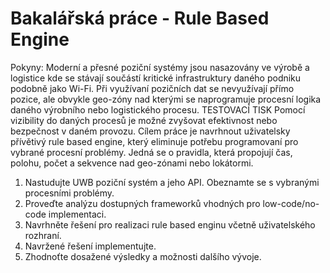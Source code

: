 # Bakalářská práce - Rule Based Engine
Pokyny: Moderní a přesné poziční systémy jsou nasazovány ve výrobě a logistice kde se stávají součástí kritické infrastruktury daného podniku podobně jako Wi-Fi. Při využívaní pozičních dat se nevyužívají přímo pozice, ale obvykle geo-zóny nad kterými se naprogramuje procesní logika daného výrobního nebo logistického procesu. TESTOVACÍ TISK Pomocí vizibility do daných procesů je možné zvyšovat efektivnost nebo bezpečnost v daném provozu.
Cílem práce je navrhnout uživatelsky přívětivý rule based engine, který eliminuje potřebu programovaní pro vybrané procesní problémy. Jedná se o pravidla, která propojují čas, polohu, počet a sekvence nad geo-zónami nebo lokátormi.

1) Nastudujte UWB poziční systém a jeho API. Obeznamte se s vybranými procesními problémy.
2) Proveďte analýzu dostupných frameworků vhodných pro low-code/no-code implementaci.
3) Navrhněte řešení pro realizaci rule based enginu včetně uživatelského rozhraní.
4) Navržené řešení implementujte.
5) Zhodnoťte dosažené výsledky a možnosti dalšího vývoje.